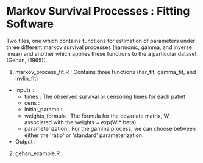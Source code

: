Markov Survival Processes :  Fitting Software
===============

Two files, one which contains functions for estimation of parameters under three different markov survival processes (harmonic, gamma, and inverse linear) and another which applies these functions to the a particular dataset (Gehan, (1965)).

1.  markov_process_fit.R :  Contains three functions (har_fit, gamma_fit, and invlin_fit)
  * Inputs : 
    * times : The observed survival or censoring times for each patiet
    * cens : 
    * initial_params : 
    * weights_formula : The formula for the covariate matrix, W, associated with the weights = exp(W * beta)
    * parameterization : For the gamma process, we can choose between either the 'ratio' or 'standard' parameterization.
  * Output : 
2.  gehan_example.R : 
